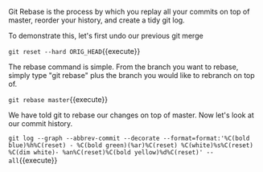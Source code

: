 Git Rebase is the process by which you replay all your commits on top of master, reorder your history, and create a tidy git log.  

To demonstrate this, let's first undo our previous git merge

`git reset --hard ORIG_HEAD`{{execute}}

The rebase command is simple.  From the branch you want to rebase, simply type "git rebase" plus the branch you would like to rebranch on top of.

`git rebase master`{{execute}}

We have told git to rebase our changes on top of master.  Now let's look at our commit history.

`git log --graph --abbrev-commit --decorate --format=format:'%C(bold blue)%h%C(reset) - %C(bold green)(%ar)%C(reset) %C(white)%s%C(reset) %C(dim white)- %an%C(reset)%C(bold yellow)%d%C(reset)' --all`{{execute}}